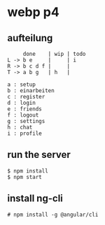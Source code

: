 # webp p4

## aufteilung

```
     done    | wip | todo
L -> b e     |     | i
R -> b c d f |     |
T -> a b g   | h   |

a : setup
b : einarbeiten
c : register
d : login
e : friends
f : logout
g : settings
h : chat
i : profile
```

## run the server

```console
$ npm install
$ npm start
```

## install ng-cli

```console
# npm install -g @angular/cli
```
